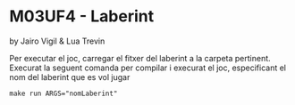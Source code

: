 # M03UF4 -  Laberint
by Jairo Vigil & Lua Trevin

Per executar el joc, carregar el fitxer del laberint a la carpeta pertinent.
Execurat la seguent comanda per compilar i execurat el joc, especificant el nom del laberint que es vol jugar

`make run ARGS="nomLaberint"`